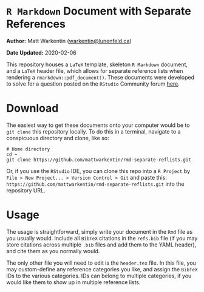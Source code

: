 `R Markdown` Document with Separate References
================

**Author:** Matt Warkentin (<warkentin@lunenfeld.ca>)

**Date Updated:** 2020-02-06

This repository houses a `LaTeX` template, skeleton `R Markdown`
document, and a `LaTeX` header file, which allows for separate reference
lists when rendering a `rmarkdown::pdf_document()`. These documents were
developed to solve for a question posted on the `RStudio` Community
forum
[here](https://community.rstudio.com/t/use-citation-in-r-markdown-to-automatically-generate-a-bibliography-of-r-packages/51363).

# Download

The easiest way to get these documents onto your computer would be to
`git clone` this repository locally. To do this in a terminal, navigate
to a conspicuous directory and clone, like so:

    # Home directory
    cd ~
    git clone https://github.com/mattwarkentin/rmd-separate-reflists.git

Or, if you use the `RStudio` IDE, you can clone this repo into a `R
Project` by `File > New Project... > Version Control > Git` and paste
this: `https://github.com/mattwarkentin/rmd-separate-reflists.git` into
the repository URL.

# Usage

The usage is straightforward, simply write your document in the `Rmd`
file as you usually would. Include all `BibTeX` citations in the
`refs.bib` file (if you may store citations across multiple `.bib` files
and add them to the YAML header), and cite them as you normally would.

The only other file you will need to edit is the `header.tex` file. In
this file, you may custom-define any reference categories you like, and
assign the `BibTeX` IDs to the various categories. IDs can belong to
multiple categories, if you would like them to show up in multiple
reference lists.
